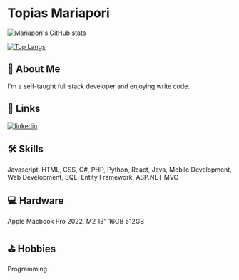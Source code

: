 
# Topias Mariapori

![Mariapori's GitHub stats](https://github-readme-stats.vercel.app/api?username=Mariapori&count_private=true&show_icons=true&theme=darcula)

[![Top Langs](https://github-readme-stats.vercel.app/api/top-langs/?username=Mariapori&theme=darcula)](https://github.com/anuraghazra/github-readme-stats)



## 🚀 About Me
I'm a self-taught full stack developer
and enjoying write code.


## 🔗 Links
[![linkedin](https://img.shields.io/badge/linkedin-0A66C2?style=for-the-badge&logo=linkedin&logoColor=white)](https://www.linkedin.com/in/topias-mariapori/)


## 🛠 Skills
Javascript, HTML, CSS, C#, PHP, Python,
React, Java, Mobile Development, Web Development, SQL, Entity Framework, ASP.NET MVC



## 💻 Hardware
Apple Macbook Pro 2022, M2 13" 16GB 512GB



## ⛳ Hobbies
Programming
